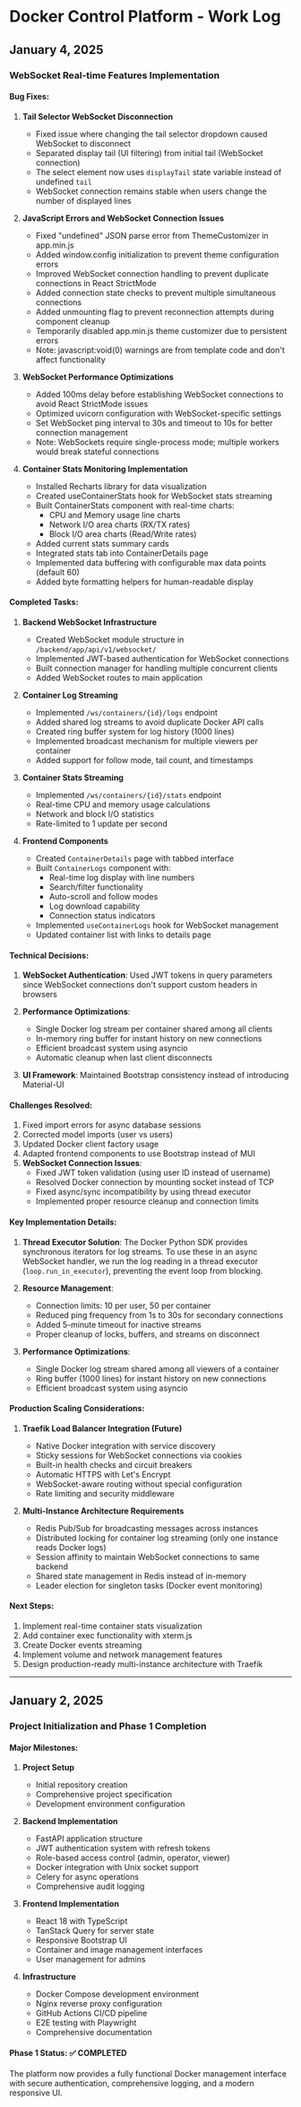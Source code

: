 # Docker Control Platform - Work Log

## January 4, 2025

### WebSocket Real-time Features Implementation

#### Bug Fixes:

1. **Tail Selector WebSocket Disconnection**
   - Fixed issue where changing the tail selector dropdown caused WebSocket to disconnect
   - Separated display tail (UI filtering) from initial tail (WebSocket connection)
   - The select element now uses `displayTail` state variable instead of undefined `tail`
   - WebSocket connection remains stable when users change the number of displayed lines

2. **JavaScript Errors and WebSocket Connection Issues**
   - Fixed "undefined" JSON parse error from ThemeCustomizer in app.min.js
   - Added window.config initialization to prevent theme configuration errors
   - Improved WebSocket connection handling to prevent duplicate connections in React StrictMode
   - Added connection state checks to prevent multiple simultaneous connections
   - Added unmounting flag to prevent reconnection attempts during component cleanup
   - Temporarily disabled app.min.js theme customizer due to persistent errors
   - Note: javascript:void(0) warnings are from template code and don't affect functionality

3. **WebSocket Performance Optimizations**
   - Added 100ms delay before establishing WebSocket connections to avoid React StrictMode issues
   - Optimized uvicorn configuration with WebSocket-specific settings
   - Set WebSocket ping interval to 30s and timeout to 10s for better connection management
   - Note: WebSockets require single-process mode; multiple workers would break stateful connections

4. **Container Stats Monitoring Implementation**
   - Installed Recharts library for data visualization
   - Created useContainerStats hook for WebSocket stats streaming
   - Built ContainerStats component with real-time charts:
     - CPU and Memory usage line charts
     - Network I/O area charts (RX/TX rates)
     - Block I/O area charts (Read/Write rates)
   - Added current stats summary cards
   - Integrated stats tab into ContainerDetails page
   - Implemented data buffering with configurable max data points (default 60)
   - Added byte formatting helpers for human-readable display

#### Completed Tasks:

1. **Backend WebSocket Infrastructure**
   - Created WebSocket module structure in `/backend/app/api/v1/websocket/`
   - Implemented JWT-based authentication for WebSocket connections
   - Built connection manager for handling multiple concurrent clients
   - Added WebSocket routes to main application

2. **Container Log Streaming**
   - Implemented `/ws/containers/{id}/logs` endpoint
   - Added shared log streams to avoid duplicate Docker API calls
   - Created ring buffer system for log history (1000 lines)
   - Implemented broadcast mechanism for multiple viewers per container
   - Added support for follow mode, tail count, and timestamps

3. **Container Stats Streaming**
   - Implemented `/ws/containers/{id}/stats` endpoint
   - Real-time CPU and memory usage calculations
   - Network and block I/O statistics
   - Rate-limited to 1 update per second

4. **Frontend Components**
   - Created `ContainerDetails` page with tabbed interface
   - Built `ContainerLogs` component with:
     - Real-time log display with line numbers
     - Search/filter functionality
     - Auto-scroll and follow modes
     - Log download capability
     - Connection status indicators
   - Implemented `useContainerLogs` hook for WebSocket management
   - Updated container list with links to details page

#### Technical Decisions:

1. **WebSocket Authentication**: Used JWT tokens in query parameters since WebSocket connections don't support custom headers in browsers

2. **Performance Optimizations**:
   - Single Docker log stream per container shared among all clients
   - In-memory ring buffer for instant history on new connections
   - Efficient broadcast system using asyncio
   - Automatic cleanup when last client disconnects

3. **UI Framework**: Maintained Bootstrap consistency instead of introducing Material-UI

#### Challenges Resolved:

1. Fixed import errors for async database sessions
2. Corrected model imports (user vs users)
3. Updated Docker client factory usage
4. Adapted frontend components to use Bootstrap instead of MUI
5. **WebSocket Connection Issues**:
   - Fixed JWT token validation (using user ID instead of username)
   - Resolved Docker connection by mounting socket instead of TCP
   - Fixed async/sync incompatibility by using thread executor
   - Implemented proper resource cleanup and connection limits

#### Key Implementation Details:

1. **Thread Executor Solution**: The Docker Python SDK provides synchronous iterators for log streams. To use these in an async WebSocket handler, we run the log reading in a thread executor (`loop.run_in_executor`), preventing the event loop from blocking.

2. **Resource Management**:
   - Connection limits: 10 per user, 50 per container
   - Reduced ping frequency from 1s to 30s for secondary connections
   - Added 5-minute timeout for inactive streams
   - Proper cleanup of locks, buffers, and streams on disconnect

3. **Performance Optimizations**:
   - Single Docker log stream shared among all viewers of a container
   - Ring buffer (1000 lines) for instant history on new connections
   - Efficient broadcast system using asyncio

#### Production Scaling Considerations:

1. **Traefik Load Balancer Integration (Future)**
   - Native Docker integration with service discovery
   - Sticky sessions for WebSocket connections via cookies
   - Built-in health checks and circuit breakers
   - Automatic HTTPS with Let's Encrypt
   - WebSocket-aware routing without special configuration
   - Rate limiting and security middleware

2. **Multi-Instance Architecture Requirements**
   - Redis Pub/Sub for broadcasting messages across instances
   - Distributed locking for container log streaming (only one instance reads Docker logs)
   - Session affinity to maintain WebSocket connections to same backend
   - Shared state management in Redis instead of in-memory
   - Leader election for singleton tasks (Docker event monitoring)

#### Next Steps:

1. Implement real-time container stats visualization
2. Add container exec functionality with xterm.js
3. Create Docker events streaming
4. Implement volume and network management features
5. Design production-ready multi-instance architecture with Traefik

---

## January 2, 2025

### Project Initialization and Phase 1 Completion

#### Major Milestones:

1. **Project Setup**
   - Initial repository creation
   - Comprehensive project specification
   - Development environment configuration

2. **Backend Implementation**
   - FastAPI application structure
   - JWT authentication system with refresh tokens
   - Role-based access control (admin, operator, viewer)
   - Docker integration with Unix socket support
   - Celery for async operations
   - Comprehensive audit logging

3. **Frontend Implementation**
   - React 18 with TypeScript
   - TanStack Query for server state
   - Responsive Bootstrap UI
   - Container and image management interfaces
   - User management for admins

4. **Infrastructure**
   - Docker Compose development environment
   - Nginx reverse proxy configuration
   - GitHub Actions CI/CD pipeline
   - E2E testing with Playwright
   - Comprehensive documentation

#### Phase 1 Status: ✅ COMPLETED

The platform now provides a fully functional Docker management interface with secure authentication, comprehensive logging, and a modern responsive UI.